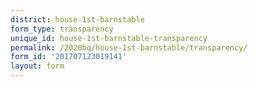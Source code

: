 ```yaml
---
district: house-1st-barnstable
form_type: transparency
unique_id: house-1st-barnstable-transparency
permalink: /2020bq/house-1st-barnstable/transparency/
form_id: '201707123019141'
layout: form
---
```

